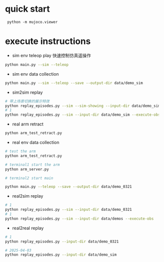 # quick start
```
 python -m mujoco.viewer
```

# execute instructions

- sim env teleop play 
  快速控制仿真遥操作
```sh
python main.py --sim --teleop
```

- sim env data collection

```sh
python main.py --sim --teleop --save --output-dir data/demo_sim
```

- sim2sim replay

```bash
# 带上场景切换的展示特效
python replay_episodes.py --sim --sim-showing --input-dir data/demo_sim
# 1
python replay_episodes.py --sim --input-dir data/demo_sim --execute-obs
```

- real arm retract

```bash
python arm_test_retract.py
```

- real env data collection
  
```bash
# test the arm
python arm_test_retract.py

# terminal1 start the arm
python arm_server.py

# terminal2 start main

python main.py --teleop --save --output-dir data/demo_0321
```


- real2sim replay

```bash
# 1
python replay_episodes.py --sim --input-dir data/demo_0321 
# 1
python replay_episodes.py --sim --input-dir data/demos --execute-obs

```

- real2real replay


```bash
# 1
python replay_episodes.py --input-dir data/demo_0321

# 2025-04-03
python replay_episodes.py --input-dir data/demo_sim

```